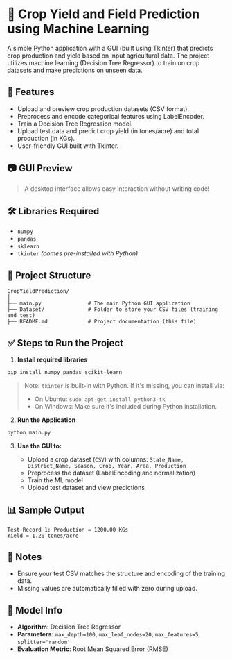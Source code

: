 
# 🌾 Crop Yield and Field Prediction using Machine Learning

A simple Python application with a GUI (built using Tkinter) that predicts crop production and yield based on input agricultural data. The project utilizes machine learning (Decision Tree Regressor) to train on crop datasets and make predictions on unseen data.

## 🚀 Features

- Upload and preview crop production datasets (CSV format).
- Preprocess and encode categorical features using LabelEncoder.
- Train a Decision Tree Regression model.
- Upload test data and predict crop yield (in tones/acre) and total production (in KGs).
- User-friendly GUI built with Tkinter.

## 📷 GUI Preview

> A desktop interface allows easy interaction without writing code!

## 🛠️ Libraries Required

- `numpy`
- `pandas`
- `sklearn`
- `tkinter` *(comes pre-installed with Python)*

## 📁 Project Structure

```
CropYieldPrediction/
│
├── main.py               # The main Python GUI application
├── Dataset/              # Folder to store your CSV files (training and test)
├── README.md             # Project documentation (this file)
```

## ✅ Steps to Run the Project

1. **Install required libraries**

```bash
pip install numpy pandas scikit-learn
```

> Note: `tkinter` is built-in with Python. If it's missing, you can install via:
> - On Ubuntu: `sudo apt-get install python3-tk`
> - On Windows: Make sure it's included during Python installation.

2. **Run the Application**

```bash
python main.py
```

3. **Use the GUI to:**

   - Upload a crop dataset (`CSV`) with columns: `State_Name, District_Name, Season, Crop, Year, Area, Production`
   - Preprocess the dataset (LabelEncoding and normalization)
   - Train the ML model
   - Upload test dataset and view predictions

## 📊 Sample Output

```
Test Record 1: Production = 1200.00 KGs
Yield = 1.20 tones/acre
```

## 📌 Notes

- Ensure your test CSV matches the structure and encoding of the training data.
- Missing values are automatically filled with zero during upload.

## 🧠 Model Info

- **Algorithm**: Decision Tree Regressor
- **Parameters**: `max_depth=100`, `max_leaf_nodes=20`, `max_features=5`, `splitter='random'`
- **Evaluation Metric**: Root Mean Squared Error (RMSE)
